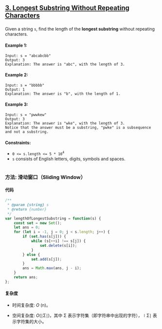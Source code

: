 ## [3. Longest Substring Without Repeating Characters](https://leetcode.com/problems/longest-substring-without-repeating-characters/)

###

Given a string `s`, find the length of the **longest substring** without repeating characters.

#### Example 1:

```
Input: s = "abcabcbb"
Output: 3
Explanation: The answer is "abc", with the length of 3.
```

#### Example 2:

```
Input: s = "bbbbb"
Output: 1
Explanation: The answer is "b", with the length of 1.
```

#### Example 3:

```
Input: s = "pwwkew"
Output: 3
Explanation: The answer is "wke", with the length of 3.
Notice that the answer must be a substring, "pwke" is a subsequence and not a substring.
```

#### Constraints:

-   `0 <= s.length <= 5 * 10`<sup>`4`</sup>
-   `s` consists of English letters, digits, symbols and spaces.

#

### 方法: 滑动窗口（Sliding Window）

#### 代码

```JavaScript []
/**
 * @param {string} s
 * @return {number}
 */
var lengthOfLongestSubstring = function(s) {
    const set = new Set();
    let ans = 0;
    for (let i = -1, j = 0; j < s.length; j++) {
        if (set.has(s[j])) {
            while (s[++i] !== s[j]) {
                set.delete(s[i]);
            }
        } else {
            set.add(s[j]);
        }
        ans = Math.max(ans, j - i);
    }
    return ans;
};
```

#### 复杂度

-   时间复杂度: _O_ (n)。

-   空间复杂度: _O_(∣Σ∣)，其中 Σ 表示字符集（即字符串中出现的字符），∣Σ∣ 表示字符集的大小。

